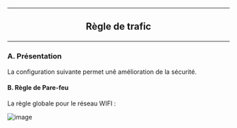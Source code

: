--------------------------------------------------------------------------------------------------------------
## <p align='center'> Règle de trafic </p>
--------------------------------------------------------------------------------------------------------------
### A. Présentation
La configuration suivante permet unê amélioration de la sécurité.

#### B. Règle de Pare-feu
La règle globale pour le réseau WIFI :

![image](https://github.com/user-attachments/assets/392354ef-45b8-4778-ac8d-33d9d36629a7)
